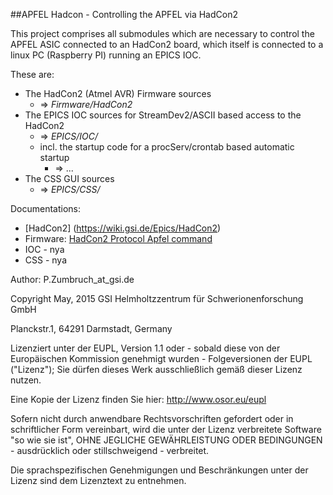 ##APFEL Hadcon - Controlling the APFEL via HadCon2

This project comprises all submodules which are necessary to control the APFEL ASIC connected to an HadCon2 board,
which itself is connected to a linux PC (Raspberry PI) running an EPICS IOC.

These are:
  * The HadCon2 (Atmel AVR) Firmware sources 
     * &rArr; _Firmware/HadCon2_
  * The EPICS IOC sources for StreamDev2/ASCII based access to the HadCon2
     * &rArr; _EPICS/IOC/_
     * incl. the startup code for a procServ/crontab based automatic startup
         * &rArr; ... 
  * The CSS GUI sources
     * &rArr; _EPICS/CSS/_  
  
Documentations:
 * [HadCon2] (https://wiki.gsi.de/Epics/HadCon2)
 * Firmware: [HadCon2 Protocol Apfel command](https://wiki.gsi.de/Epics/HadConMultipurposeControlsProtocolCmndApfel)
 * IOC - nya
 * CSS - nya

Author: P.Zumbruch_at_gsi.de

Copyright May, 2015  GSI Helmholtzzentrum für Schwerionenforschung GmbH

Planckstr.1, 64291 Darmstadt, Germany

Lizenziert unter der EUPL, Version 1.1 oder - sobald diese von der Europäischen Kommission genehmigt wurden - Folgeversionen der EUPL ("Lizenz"); Sie dürfen dieses Werk ausschließlich gemäß dieser Lizenz nutzen.

Eine Kopie der Lizenz finden Sie hier: http://www.osor.eu/eupl

Sofern nicht durch anwendbare Rechtsvorschriften gefordert oder in schriftlicher Form vereinbart, wird die unter der Lizenz verbreitete Software "so wie sie ist", OHNE JEGLICHE GEWÄHRLEISTUNG ODER BEDINGUNGEN - ausdrücklich oder stillschweigend - verbreitet.

Die sprachspezifischen Genehmigungen und Beschränkungen unter der Lizenz sind dem Lizenztext zu entnehmen.
